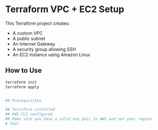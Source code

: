 # Terraform VPC + EC2 Setup

This Terraform project creates:

- A custom VPC
- A public subnet
- An Internet Gateway
- A security group allowing SSH
- An EC2 instance using Amazon Linux

## How to Use

```bash
terraform init
terraform apply


## Prerequisites

## Terraform installed
## AWS CLI configured
## Make sure you have a valid key pair in AWS and set your region.
# Test
